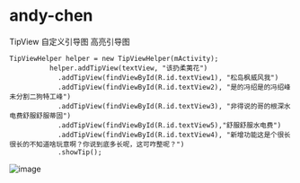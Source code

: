 # andy-chen
TipView
自定义引导图 高亮引导图

	TipViewHelper helper = new TipViewHelper(mActivity);
	  	      helper.addTipView(textView, "该扔柔荑花")
			    .addTipView(findViewById(R.id.textView1), "松岛枫威风我")
			    .addTipView(findViewById(R.id.textView2), "是的冯绍是的冯绍峰未分割二狗特工峰")
			    .addTipView(findViewById(R.id.textView3), "非得说的哥的根深水电费舒服舒服蒂固")
			    .addTipView(findViewById(R.id.textView5),"舒服舒服水电费")
			    .addTipView(findViewById(R.id.textView4), "新增功能这是个很长很长的不知道啥玩意啊？你说到底多长呢，这可咋整呢？")
			    .showTip();
			    
![image](https://github.com/AndyChen12/andy-chen/master/9c1jb-29ih1.gif)
